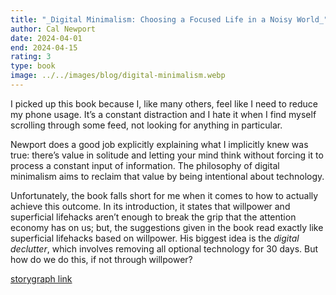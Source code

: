 ```yaml
---
title: "_Digital Minimalism: Choosing a Focused Life in a Noisy World_"
author: Cal Newport
date: 2024-04-01
end: 2024-04-15
rating: 3
type: book
image: ../../images/blog/digital-minimalism.webp
---
```


I picked up this book because I, like many others, feel like I need to reduce my phone usage. It’s a constant distraction and I hate it when I find myself scrolling through some feed, not looking for anything in particular.

Newport does a good job explicitly explaining what I implicitly knew was true: there’s value in solitude and letting your mind think without forcing it to process a constant input of information. The philosophy of digital minimalism aims to reclaim that value by being intentional about technology.

Unfortunately, the book falls short for me when it comes to how to actually achieve this outcome. In its introduction, it states that willpower and superficial lifehacks aren’t enough to break the grip that the attention economy has on us; but, the suggestions given in the book read exactly like superficial lifehacks based on willpower. His biggest idea is the _digital declutter_, which involves removing all optional technology for 30 days. But how do we do this, if not through willpower?

[storygraph link](https://app.thestorygraph.com/books/955da706-fcd2-4b30-a584-9a138c25a929)